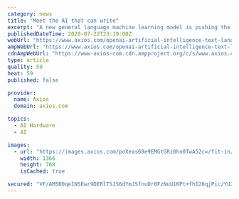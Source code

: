 ```yaml
---
category: news
title: "Meet the AI that can write"
excerpt: "A new general language machine learning model is pushing the boundaries of what AI can do. Why it matters: OpenAI's GPT-3 system can reasonably make sense of and write human language. It's still a long way from genuine artificial intelligence,"
publishedDateTime: 2020-07-22T23:19:00Z
webUrl: "https://www.axios.com/openai-artificial-intelligence-text-language-14308121-1f67-468e-a6db-47558333c8b7.html"
ampWebUrl: "https://www.axios.com/openai-artificial-intelligence-text-language-14308121-1f67-468e-a6db-47558333c8b7.html"
cdnAmpWebUrl: "https://www-axios-com.cdn.ampproject.org/c/s/www.axios.com/openai-artificial-intelligence-text-language-14308121-1f67-468e-a6db-47558333c8b7.html"
type: article
quality: 59
heat: 59
published: false

provider:
  name: Axios
  domain: axios.com

topics:
  - AI Hardware
  - AI

images:
  - url: "https://images.axios.com/poXeas68e9EMGtGRi0hn0TwA52c=/fit-in/1366x1366/2020/07/22/1595424950173.jpg"
    width: 1366
    height: 768
    isCached: true

secured: "VF/AM5B0qeINSEwr9DERlTSJS6dYmJSfnuDr0FzNuU1KPt+fhI26qjPic/YU2lFjwJf62GrprPthw8cp1a1UQQDZljy8ZQiwbF3sNkFk8J8DLZJ6mH40tK5vNP9sy2djG2uDOLZSFU1GGe5Q4mO5m5CnEDlT71aolvJ5H9t7OiusEl7TTaB2s3tzDEWAowiVU5LSjjIoLj0BQ1L1LM3TqPUANzMA5IOtjXTGNhTUvb10oGKvWLPpI3jZT/DIdX8L7gZAqvieO8wIbIq9aKV/IueTHDg6P0+W2A3lzjWWaHj6Y957WIivDXZf1FP2AjLa/5N9DvJM41tVn239MEw4rQ==;EfX42NTXUQvL8IY4fX3Rdw=="
---
```


